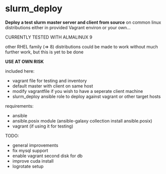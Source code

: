 <h1>slurm_deploy</h1>

<b>Deploy a test slurm master server and client from source</b> on common linux distributions either in provided Vagrant environ or your own...

CURRENTLY TESTED WITH ALMALINUX 9 

other RHEL family (=> 8) distributions could be made to work without much further work, but this is yet to be done

<b>USE AT OWN RISK</b>

included here:
- vagrant file for testing and inventory
- default master with client on same host
- modify vagrantfile if you wish to have a seperate client machine
- slurm_deploy ansible role to deploy against vagrant or other target hosts

requirements:
- ansible
- ansible.posix module (ansible-galaxy collection install ansible.posix)
- vagrant (if using it for testing)

TODO:
- general improvements
- fix mysql support
- enable vagrant second disk for db
- improve cuda install
- logrotate setup
